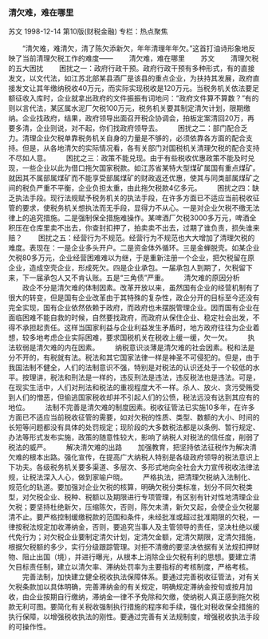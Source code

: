 ### 清欠难，难在哪里
苏文
1998-12-14
第10版(财税金融)
专栏：热点聚焦

　　“清欠难，难清欠，清了陈欠添新欠，年年清理年年欠。”这首打油诗形象地反映了当前清理欠税工作的难度——
　　清欠难，难在哪里
　　苏文
　　清理欠税的五大困扰
　　困扰之一：政府行政干预。政府行政干预有多种形式，有的直接发文，以文代法，如江苏北部某县酒厂是该县的重点企业，为扶持其发展，政府直接发文让其年缴纳税收40万元，而实际实现税收是120万元。当税务机关依法要足额征收入库时，企业就拿出政府的文件振振有词地问：“政府文件算不算数？”有的则以言代法，某区属水泥厂欠税100万元，税务机关要其制定清欠计划，限期缴纳。企业找政府，结果，政府领导出面召开税企协调会，拍板定案清回20万，再要多清，企业则说，对不起，你们找政府领导去。
　　困扰之二：部门配合乏力。清理企业欠税单靠税务机关自身的力量是不够的，必须依靠各方面的配合支持。但是，从各地清欠的实际情况看，各有关部门对国税机关清理欠税的配合支持不尽如人意。
　　困扰之三：政策不能兑现。由于有些税收优惠政策不能及时兑现，一些企业以此为借口拖欠国家税款。如江苏省某特大型煤矿属国有重点煤矿。就因其不属部属煤矿而不能享受部属煤矿的财政返还优惠，使其与同类部属煤矿之间的税负严重不平衡，企业负担太重，由此拖欠税款4亿多元。
　　困扰之四：缺乏执法手段。现行法规赋予税务机关的执法手段，在许多方面已不适应当前税收征管的要求，使税务机关想执法而无手段，显得力不从心。一是对企业欠税不缴无法律上的追究措施。二是强制保全措施难操作。某啤酒厂欠税3000多万元，啤酒全积压在仓库里卖不出去，你查封扣押了，拍卖卖不出去，过期了谁负责，损失谁来赔？
　　困扰之五：经营行为不规范。经营行为不规范也大大增加了清理欠税的难度。表现在：一是企业多头开户。二是资金体外循环。三是金蝉脱壳。如某企业欠税80多万元，企业经营困难难以为继，于是重新注册一个企业，把欠税留在原企业，造成空壳企业，形成死欠。四是企业承包。一届承包人到期了，欠税留下来，下一届承包人又不肯认账。五是“三角债”严重。
　　清欠难的原因分析
　　政企不分是清欠难的体制因素。改革开放以来，虽然国有企业的经营机制有了很大的转变，但是国有企业改革由于其特殊的复杂性，政企分开的目标至今还没有完全实现，国有企业依然依赖于政府，而政府也未摆脱管理企业。因而国有企业在面临困难不能自救的时候，自然要找政府，而政府从保住企业、稳定社会出发，不得不承担起责任。这样当国家利益与企业利益发生矛盾时，地方政府往往为企业着想，较多地考虑企业实际困难，要求国税机关在税收上缓一缓，欠一欠。
　　执法软弱是清欠难的内在因素。
　　纳税意识淡薄是清欠难的社会因素。税和法是分不开的，有税就有法。税法和其它国家法律一样是神圣不可侵犯的。但是，由于我国法制不健全，人们的法制意识不强，特别是对税法的认识还处于一个较低的水平。按理讲，税法和刑法是一样的，违反刑法是违法，违反税法也是违法。可是，在现实生活中，人们对刑法和税法的重视程度大不一样。杀人、放火、贪污受贿受到人们的憎恶，但偷逃国家税收却并不引起人们的公愤，税法远没有达到其应有的地位。
　　法制不完善是清欠难的制度因素。税收征管法已实施10多年，在许多方面已不适应当前税收征管的需要，如对欠税的性质、类型、数额的大小、时间的长短等问题都没有具体的处罚规定；现阶段的大多数税法都是以条例、暂行规定、办法等形式发布实施，政策的随意性较大，影响了纳税人对税法的信任度，削弱了税法的威严。
　　解决清欠难的出路
　　加强教育，把坚持依法征税作为解决清欠难的根本出路。强化宣传，在提高广大纳税人特别是各级政府领导的税法意识上下功夫。各级税务机关要多渠道、多层次、多形式地向全社会大力宣传税收法律法规，让税法深入人心，做到家喻户晓。
　　严格执法，把清理欠税纳入法制化、规范化的轨道。要加强对企业欠税的核算，明确欠税分类标准，划分不同欠税类型，对欠税企业、税种、税额以及期限进行专项管理，有区别有针对性地清理企业欠税；要坚持杜绝新欠，压缩陈欠，否则，陈欠未清，新欠又起，会使企业欠税屡清不止。要严格控制缓缴税款的范围和条件，未经批准或超过批准期限的欠税，一律按税法规定加收滞纳金，否则，要追究当事人及主管领导的责任，坚决杜绝以缓代免行为；对欠税企业要制定清欠计划，定清欠金额，定清欠期限，定清欠措施，根据欠税额的多少，实行分级跟踪管理。对拒不清缴的要坚决依据有关法规扣押财物、阻止出国（境），并进行曝光，从根本上消除企业欠税有利的思想。要建立清欠目标责任制，建立以清欠率、滞纳处罚率为主要指标的考核制度，严格考核。
　　完善法制，加快建立健全税收执法保障体系。要通过完善税收征管法，对有关欠税条款加以具体明确，完善滞纳金的有关规定，明确规定滞纳金按旬或按月加收，由企业按期自行缴纳，滞纳金一律不予免除和欠缴，使纳税人真正感到拖欠税款无利可图。要简化有关税收强制执行措施的程序和手续，强化对税收保全措施的执行保障，以增强税收执法的刚性。要通过完善有关法规制度，增强税收执法手段的可操作性。
